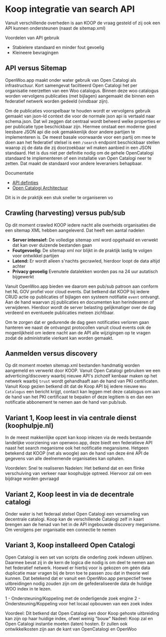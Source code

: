 # Koop integratie van search API

Vanuit verschillende overheden is aan KOOP de vraag gesteld of zij ook een API kunnen ondersteunen (naast de sitemap.xml)

Voordelen van API gebruik
- Stabielere standaard en minder fout gevoelig
- Kleineere bevragingen

## API versus Sitemap
OpenWoo.app maakt onder water gebruik van Open Catalogi als infrastructuur. Kort samengevat faciltieerd Open Catalogi het per organisatie neerzetten van een Woo catalogus. Binnen deze woo catalogus worden vervolgens publicaties (met bijlagen) aangemaakt die binnen een federatief netwerk worden gedeeld (vindbaar zijn).

Om de publicaties voorspelbaar te houden wordt er vervolgens gebruik gemaakt van json-ld context die voor de normale json api is vertaald naar schema.json. Dat wil zeggen dat centraal wordt beheerd welke properties er per publicatie type beschickbaar zijn. Hiermee onstaat een moderne goed leesbare JSON api die ook gemakkenlijk door andere partijen te implementeren is. De meest basale voorwaarde voor een partij om mee te doen aan het federatief stelsel is een `/search` endpoint beschickbaar stellen waarop zij de data die zij doorzoekbaar wil maken aanbied in een JSON standaard. Het is dus niet per definitie nodig om de gehele OpenCatalogi standaard te implementeren of een installatie van Open Catalogi neer te zetten. Dat maakt de standaard voor andere leveraniers behapbaar.

Documentatie
- [API definties](https://conduction.stoplight.io/docs/open-catalogi/liqfp3acl8cro-publication)
- [Open Catalogi Architectuur](https://documentatie.opencatalogi.nl/Handleidingen/Architectuur/)

Dit is in de praktijk een stuk sneller te organiseren vo

## Crawling (harvesting) versus pub/sub
Op dit moment crawled KOOP iedere nacht alle overheids organisaties die een sitemap XML hebben aangeleverd. Dat heeft een aantal nadelen
- **Server intensief:** De volledige sitemap xml word opgehaald en verwekt dat kan over duizende bestanden gaan
- **Foutgevoelig:** De sitemap xml nor blijkt in de praktijk lastig te volgen voor ontwikkel partijen
- **Latend:** Er wordt alleen s'nachts gecrawled, hierdoor loopt de data altijd achter
- **Privacy gevoelig** Evenutele datalekken worden pas na 24 uur autatisch bijgewerkt

Vanuit OpenWoo.app bieden we daarom een pub/sub patroon aan conform het NL GOV profiel voor cloud events. Dat betkend dat KOOP bij iedere CRUD actie op publicaties of bijlagen een systeem notifiatie `event` ontvangt. Aan de hand waarvan zij publicaties en documenten kan herindexeren of verwijderen. Hierdoor wordt de server belasting gelijkmatiger over de dag verdeerd en eventueele publicaties meteen zichtbaar.  

Om te zorgen dat er gedurende de dag geen notificaties verloren gaan hanteren we naast de ontvangst protocollen vanuit cloud events ook de mogenlijkheid om iedere nacht aan de API alle wijzigingen op te vragen zodat de administratie vierkant kan worden gemaakt.

## Aanmelden versus discovery
Op dit moment moeten sitemap.xml bestanden handmatig worden aangemeld en verwerkt door KOOP. Vanuit Open Catalogi gebruiken we een adverticing/discovery waarbij nieuwe API's zichzelf kenbaar maken op het netwerk waarbij `trust` wordt gehandhaaft aan de hand van PKI certificaten. Vanuit Koop gezien betkend dit dat de Koop API bij iedere nieuwe `Woo Catalogus` een bericht krijgt, contact kan leggen met deze catalogus om aan de hand van het PKI certificaat te bepalen of deze legitiem is en dan een notificatie abbonement te nemen aan de hand van pub/sub.

## Variant 1, Koop leest in via centrale dienst (koophulpje.nl)
In de meest makkenlijke opzet kan koop inlezen via de reeds bestaande landelijke voorziening van openwoo.app, deze biedt een federatieve API naast het search meganisme ook het notificatie megansisme. Hetgeen betekend dat KOOP (net als woogle) aan de hand van deze éné API de gegevens van alle deelnemende organisaties kan ophalen.

Voordelen: Snel te realiseren
Nadelen: Het betkend dat en een flinke verschuiving van verkeer naar koophulpje optreed. Hiervoor zal om een bijdrage worden gevraagd

## Variant 2, Koop leest in via de decentrale catalogi
Onder water is het federaal stelsel Open Catalogi een versameling van decentrale catalogi. Koop kan de verschillende Catalogi zelf in kaart brengen aan de henad van het in de API ingebouwde discovery meganisme. Om verolgens per organisatie een connectie te nemen

## Variant 3, Koop installeerd Open Catalogi
Open Catalogi is een set van scripts die onderling zoek indexen uitlijnen. Daarmee bevat zij in de kern de logica die nodig is om deel te nemen aan het federatief netwerk. Hoewel er hierbij voor is gekozen om géén data duplicatie maar vragen bij de bron toe te passen zou dat in theorie wel kunnen. Dat betekend dat er vanuit een OpenWoo.app perspectief twee uitbreidingen nodig zouden zijn om de gefederaliseerde data de huidige WOO index in te lezen.

1 - Ondersteuning/Koppeling met de onderligende zoek engine 
2 - Ondersteuning/Koppeling voor het locaal opbouwen van een zoek index

Voordeel: Dit betkend dat Open Catalogi een door Koop gehoste uitbreiding kan zijn op haar huidige index, ofwel weinig "bouw"
Nadeel: Koop zal en Open Catalogi instantie moeten (laten) hosten. Er zullen ook ontwikkelkosten zijn aan de kant van OpenCatalogi en OpenWoo